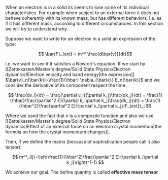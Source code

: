 When an electron is in a solid its seems to lose some of its individual characteristics. 
For example when subject to an external force it does not behave coherently with its known mass, but has different behaviors, i.e. as if it has different mass, according to different circumstances.
In this section we will try to understand why.

Suppose we want to write for an electron in a solid an expression of the type:

$$ \bar{F}_{ext} = m^* \frac{d\bar{v}}{dt}$$

I.e. we want to see if it satisfies a Newton's equation. If we start by [[Zettelkasten/Master's degree/Solid State Physics/Electron dynamics/Electron velocity and band energy|the expression]] $\bar{v}_n(\bar{k})=\frac{1}{\hbar} \nabla_{\bar{k}} E_n(\bar{k})$ and we consider the derivative of its component respect the time:

$$ \frac{dv_i}{dt} = \frac{\partial v_i}{\partial k_j}\frac{dk_j}{dt} = \frac{1}{\hbar}\frac{\partial^2 E}{\partial k_i\partial k_j}\frac{dk_j}{dt} = \frac{1}{\hbar^2}\frac{\partial^2 E}{\partial k_i\partial k_j}(F_{ext})_j  $$

Where we used the fact that $v$ is a composite function and also we use [[Zettelkasten/Master's degree/Solid State Physics/Electron dynamics/Effect of an external force on an electron crystal momentum|the formula on how the crystal momentum changes]].

Then, if we define the matrix (because of sophistication people call it also tensor):

$$ m^*_{ij}=\left(\frac{1}{\hbar^2}\frac{\partial^2 E}{\partial k_i\partial k_j}\right)^{-1} $$

We achieve our goal. The define quantity is called **effective mass tensor**